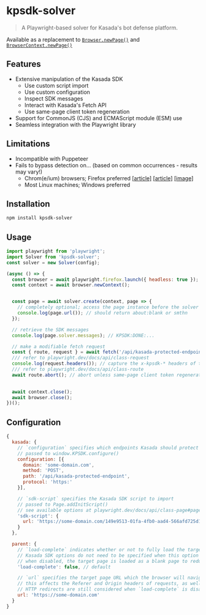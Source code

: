 # kpsdk-solver
> A Playwright-based solver for Kasada's bot defense platform.

Available as a replacement to [`Browser.newPage()`](https://playwright.dev/docs/api/class-browser#browser-new-page) and [`BrowserContext.newPage()`](https://playwright.dev/docs/api/class-browsercontext#browser-context-new-page)

## Features
- Extensive manipulation of the Kasada SDK
  - Use custom script import
  - Use custom configuration
  - Inspect SDK messages
  - Interact with Kasada's Fetch API
  - Use same-page client token regeneration
- Support for CommonJS (CJS) and ECMAScript module (ESM) use
- Seamless integration with the Playwright library

## Limitations
- Incompatible with Puppeteer
- Fails to bypass detection on... (based on common occurrences - results may vary!)
  - Chrom(e/ium) browsers; Firefox preferred [[article]](https://substack.thewebscraping.club/i/108229509/playwright-with-firefox) [[article]](https://substack.thewebscraping.club/i/99643353/the-tests-results) [[image]](https://substack-post-media.s3.amazonaws.com/public/images/f178b49a-6646-43f6-abe4-b09e3341f844_1178x225.png)
  - Most Linux machines; Windows preferred

## Installation
```sh
npm install kpsdk-solver
```

## Usage
```js
import playwright from 'playwright';
import Solver from 'kpsdk-solver';
const solver = new Solver(config);

(async () => {
  const browser = await playwright.firefox.launch({ headless: true });
  const context = await browser.newContext();


  const page = await solver.create(context, page => {
    // completely optional; access the page instance before the solver uses it
    console.log(page.url()); // should return about:blank or smthn
  });

  // retrieve the SDK messages
  console.log(page.solver.messages); // KPSDK:DONE:...

  // make a modifiable fetch request
  const { route, request } = await fetch('/api/kasada-protected-endpoint');
  /// refer to playwright.dev/docs/api/class-request
  console.log(request.headers()); // capture the x-kpsdk-* headers of that request
  /// refer to playwright.dev/docs/api/class-route
  await route.abort(); // abort unless same-page client token regeneration should be used

  
  await context.close();
  await browser.close();
})();
```

## Configuration
```js
{
  kasada: {
    // `configuration` specifies which endpoints Kasada should protect
    // passed to window.KPSDK.configure()
    configuration: [{
      domain: 'some-domain.com',
      method: 'POST',
      path: '/api/kasada-protected-endpoint',
      protocol: 'https:'
    }],

    // `sdk-script` specifies the Kasada SDK script to import
    // passed to Page.addInitScript()
    // see available options at playwright.dev/docs/api/class-page#page-add-init-script-option-script
    'sdk-script': {
      url: 'https://some-domain.com/149e9513-01fa-4fb0-aad4-566afd725d1b/2d206a39-8ed7-437e-a3be-862e0f06eea3/p.js'
    }
  },

  parent: {
    // `load-complete` indicates whether or not to fully load the target page
    // Kasada SDK options do not need to be specified when this option is enabled
    // when disabled, the target page is loaded as a blank page to reduce loading latency
    'load-complete': false, // default

    // `url` specifies the target page URL which the browser will navigate to
    // this affects the Referer and Origin headers of requests, as well as other origin-dependant browser properties
    // HTTP redirects are still considered when `load-complete` is disabled
    url: 'https://some-domain.com'
  }
}
```
